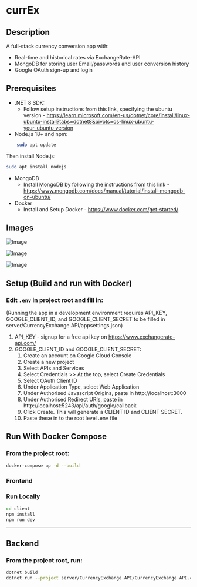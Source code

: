 # currEx

## Description

A full-stack currency conversion app with:  
- Real-time and historical rates via ExchangeRate-API  
- MongoDB for storing user Email/passwords and user conversion history  
- Google OAuth sign-up and login

## Prerequisites

- .NET 8 SDK:
    * Follow setup instructions from this link, specifying the ubuntu version - https://learn.microsoft.com/en-us/dotnet/core/install/linux-ubuntu-install?tabs=dotnet8&pivots=os-linux-ubuntu-your_ubuntu_version
- Node.js 18+ and npm:
```bash
    sudo apt update
 ```
Then install Node.js:
```bash
sudo apt install nodejs
 ```
- MongoDB
    * Install MongoDB by following the instructions from this link - https://www.mongodb.com/docs/manual/tutorial/install-mongodb-on-ubuntu/
- Docker
    * Install and Setup Docker - https://www.docker.com/get-started/ 

## Images
![Image](https://github.com/user-attachments/assets/a041a26d-8a25-4325-8c1f-4914dc3957b1)

![Image](https://github.com/user-attachments/assets/824208eb-7e34-4b65-b327-d24bee260043)

![Image](https://github.com/user-attachments/assets/0dbb6a6e-02b2-43a4-b962-9f4d0d087f68)

## Setup (Build and run with Docker)

### Edit `.env` in project root and fill in:

(Running the app in a development environment requires API_KEY, GOOGLE_CLIENT_ID, and GOOGLE_CLIENT_SECRET to be filled in server/CurrencyExchange.API/appsettings.json)

1. API_KEY - signup for a free api key on https://www.exchangerate-api.com/
2. GOOGLE_CLIENT_ID and GOOGLE_CLIENT_SECRET:
    1. Create an account on Google Cloud Console
    2. Create a new project
    3. Select APIs and Services
    4. Select Credentials >> At the top, select Create Credentials
    5. Select OAuth Client ID
    6. Under Application Type, select Web Application
    7. Under Authorised Javascript Origins, paste in http://localhost:3000
    8. Under Authorised Redirect URIs, paste in http://localhost:5243/api/auth/google/callback
    9. Click Create. This will generate a CLIENT ID and CLIENT SECRET. 
    10. Paste these in to the root level .env file


## Run With Docker Compose
### From the project root:

```bash
docker-compose up -d --build
```

### Frontend
### Run Locally
```bash
cd client
npm install
npm run dev
```
---

## Backend
### From the project root, run:

```bash
dotnet build
dotnet run --project server/CurrencyExchange.API/CurrencyExchange.API.csproj
```
